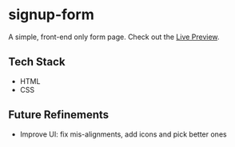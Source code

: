 # signup-form
A simple, front-end only form page. Check out the [Live Preview](https://lou-bou.github.io/signup-form/).

## Tech Stack
- HTML
- CSS

## Future Refinements
- Improve UI: fix mis-alignments, add icons and pick better ones
